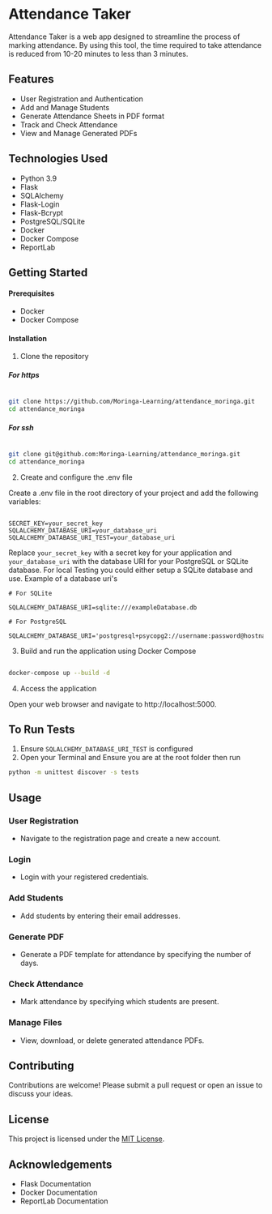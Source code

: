 # Attendance Taker
Attendance Taker is a web app designed to streamline the process of marking attendance. By using this tool, the time required to take attendance is reduced from 10-20 minutes to less than 3 minutes.

## Features
- User Registration and Authentication
- Add and Manage Students
- Generate Attendance Sheets in PDF format
- Track and Check Attendance
- View and Manage Generated PDFs

## Technologies Used
- Python 3.9
- Flask
- SQLAlchemy
- Flask-Login
- Flask-Bcrypt
- PostgreSQL/SQLite
- Docker
- Docker Compose
- ReportLab

## Getting Started
#### Prerequisites
- Docker
- Docker Compose

#### Installation
1. Clone the repository

##### For https
```bash

git clone https://github.com/Moringa-Learning/attendance_moringa.git
cd attendance_moringa
```
##### For ssh
```bash

git clone git@github.com:Moringa-Learning/attendance_moringa.git
cd attendance_moringa
```

2. Create and configure the .env file

Create a .env file in the root directory of your project and add the following variables:

```env

SECRET_KEY=your_secret_key
SQLALCHEMY_DATABASE_URI=your_database_uri
SQLALCHEMY_DATABASE_URI_TEST=your_database_uri
```
Replace `your_secret_key` with a secret key for your application and `your_database_uri` with the database URI for your PostgreSQL or SQLite database.
For local Testing you could either setup a SQLite database and use. Example of a database uri's
```env
# For SQLite

SQLALCHEMY_DATABASE_URI=sqlite:///exampleDatabase.db

# For PostgreSQL

SQLALCHEMY_DATABASE_URI='postgresql+psycopg2://username:password@hostname:port/dbname'

```


3. Build and run the application using Docker Compose

```bash

docker-compose up --build -d
```
4. Access the application

Open your web browser and navigate to http://localhost:5000.

## To Run Tests
1. Ensure `SQLALCHEMY_DATABASE_URI_TEST` is configured
2. Open your Terminal and Ensure you are at the root folder then run
```bash
python -m unittest discover -s tests
```

## Usage
### User Registration
- Navigate to the registration page and create a new account.
### Login
- Login with your registered credentials.
### Add Students
- Add students by entering their email addresses.
### Generate PDF
- Generate a PDF template for attendance by specifying the number of days.
### Check Attendance
- Mark attendance by specifying which students are present.
### Manage Files
- View, download, or delete generated attendance PDFs.

## Contributing
Contributions are welcome! Please submit a pull request or open an issue to discuss your ideas.

## License
This project is licensed under the [MIT License](LICENSE).

## Acknowledgements
- Flask Documentation
- Docker Documentation
- ReportLab Documentation